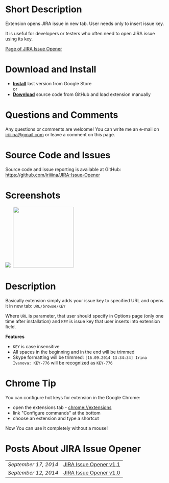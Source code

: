 <h1>Short Description</h1>
Extension opens JIRA issue in new tab. User needs only to insert issue key.

It is useful for developers or testers who often need to open JIRA issue using its key.

<a href = "http://ivanova-irina.blogspot.com/p/jira-issue-opener.html">Page of JIRA Issue Opener</a>

<h1>Download and Install</h1>
<ul>
<li><strong><a href="https://chrome.google.com/webstore/detail/jira-issue-opener/koceedenfpfaogpnpplkeikokjdnlamj">Install</a></strong> last version from Google Store
</li>
or
<li><strong><a href="https://github.com/iriiiina/JIRA-Issue-Opener">Download</a></strong> source code from GitHub and load extension manually</li>
</ul>

<h1>Questions and Comments</h1>
Any questions or comments are welcome! You can write me an e-mail on <a href="mailto:iriiiina@gmail.com">iriiiina@gmail.com</a> or leave a comment on this page.

<h1>Source Code and Issues</h1>
Source code and issue reporting is available at GitHub: <a href="https://github.com/iriiiina/JIRA-Issue-Opener">https://github.com/iriiiina/JIRA-Issue-Opener</a>

<h1>Screenshots</h1>
<img border="0" src="http://3.bp.blogspot.com/-lXr4C8njBBs/VBmYrnVGTDI/AAAAAAAALXk/k4UpCRoBFBY/s1600/extension.jpg" />&nbsp;
<img border="0" src="http://4.bp.blogspot.com/-Wb3ckR69dJE/VBLcx2KA7uI/AAAAAAAALVw/sgnMzDi3FWA/s1600/options.jpg" height = "190px"/>

<h1>Description</h1>
Basically extension simply adds your issue key to specified URL and opens it in new tab:
<code>URL/browse/KEY</code>

Where <code>URL</code> is parameter, that user should specify in Options page (only one time after installation) and <code>KEY</code> is issue key that user inserts into extension field.

<b>Features</b>
<ul>
<li><code>KEY</code> is case insensitive</li>
<li>All spaces in the beginning and in the end will be trimmed</li>
<li>Skype formatting will be trimmed: <code>[16.09.2014 13:34:34] Irina Ivanova: KEY-776</code> will be recognized as <code>KEY-776</code></li></ul>

<h1>Chrome Tip</h1>
You can configure hot keys for extension in the Google Chrome:
<ul>
<li>open the extensions tab - <a href="chrome://extensions/">chrome://extensions</a></li>
<li>link "Configure commands" at the bottom</li>
<li>choose an extension and type a shortcut</li>
</ul>
Now You can use it completely without a mouse!

<h1>Posts About JIRA Issue Opener</h1>
<table><tbody>
<tr><td><em>September 17, 2014</em></td><td><a href="http://ivanova-irina.blogspot.com/2014/09/jira-issue-opener-v11.html">JIRA Issue Opener v1.1</a></td></tr>
<tr><td><em>September 12, 2014</em></td><td><a href="http://ivanova-irina.blogspot.com/2014/09/jira-issue-opener-v10.html">JIRA Issue Opener v1.0</a></td></tr>
</tbody></table>
